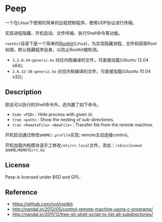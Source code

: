 Peep
====

一个在Linux下使用的简单的远程控制程序，使用UDP协议进行传输。

实现进程隐藏、开机启动、文件传输、执行Shell命令等功能。

`rootkit`目录下是一个简单的[Rootkit](https://github.com/ivyl/rootkit)(Linux)，为实现隐藏进程、文件和获取Root权限。默认隐藏程序自身，以防止Rootkit被检测。

* `3.2.0-34-generic.ko`  对应内核编译的文件，可直接加载(Ubuntu 12.04 x64);
* `2.6.32-38-generic.ko` 对应内核编译的文件，可直接加载(Ubuntu 10.04 x32);

Description
-----------

除去可以执行的Shell命令外，还内置了如下命令。

* `hide <PID>` : Hide process with given id.
* `tree <path>` : Show the nesting of sub-directories.
* `tran <RemoteFile> <NewFile>` : Transfer file from the remote machine.

开机启动通过修改`$HOME/.profile`实现; remote主动连接control。

开机加载内核模块请手工修改`/etc/rc.local`文件，添加：`/sbin/insmod $HOME/REMOTE/rt.ko`

License
-------

Peep is licensed under BSD and GPL.

Reference
---------

* <https://github.com/ivyl/rootkit>
* <http://nandal.in/2012/05/control-remote-machine-using-c-programs/>
* <http://nandal.in/2011/12/tree-sh-shell-script-to-list-all-subdirectories/>
